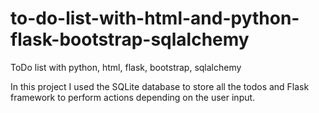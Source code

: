 # to-do-list-with-html-and-python-flask-bootstrap-sqlalchemy
ToDo list with python, html, flask, bootstrap, sqlalchemy

In this project I used the SQLite database to store all the todos and Flask framework
to perform actions depending on the user input.

